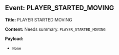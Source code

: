 ## Event: PLAYER_STARTED_MOVING

**Title:** PLAYER STARTED MOVING

**Content:**
Needs summary.
`PLAYER_STARTED_MOVING`

**Payload:**
- `None`
